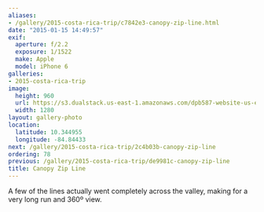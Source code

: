 ```yaml
---
aliases:
- /gallery/2015-costa-rica-trip/c7842e3-canopy-zip-line.html
date: "2015-01-15 14:49:57"
exif:
  aperture: f/2.2
  exposure: 1/1522
  make: Apple
  model: iPhone 6
galleries:
- 2015-costa-rica-trip
image:
  height: 960
  url: https://s3.dualstack.us-east-1.amazonaws.com/dpb587-website-us-east-1/asset/gallery/2015-costa-rica-trip/c7842e3-canopy-zip-line~1280.jpg
  width: 1280
layout: gallery-photo
location:
  latitude: 10.344955
  longitude: -84.84433
next: /gallery/2015-costa-rica-trip/2c4b03b-canopy-zip-line
ordering: 78
previous: /gallery/2015-costa-rica-trip/de9981c-canopy-zip-line
title: Canopy Zip Line
---
```


A few of the lines actually went completely across the valley, making for a very long run and 360º view.
